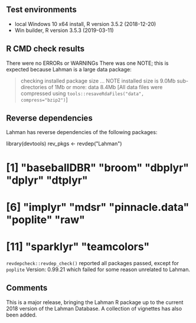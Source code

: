 ## Test environments
* local Windows 10 x64 install, R version 3.5.2 (2018-12-20)
* Win builder, R version 3.5.3 (2019-03-11)

## R CMD check results
There were no ERRORs or WARNINGs
There was one NOTE; this is expected because Lahman is a large data package:
> checking installed package size ... NOTE
    installed size is  9.0Mb
    sub-directories of 1Mb or more:
      data   8.4Mb
[All data files were compressed using `tools::resaveRdaFiles("data", compress="bzip2")`]

## Reverse dependencies

Lahman has reverse dependencies of the following packages:

library(devtools)
rev_pkgs <- revdep("Lahman")

# [1] "baseballDBR"   "broom"         "dbplyr"        "dplyr"         "dtplyr"       
# [6] "implyr"        "mdsr"          "pinnacle.data" "poplite"       "raw"          
# [11] "sparklyr"      "teamcolors"   

`revdepcheck::revdep_check()` reported all packages passed, except for `poplite` Version: 0.99.21
which failed for some reason unrelated to Lahman.

## Comments
This is a major release, bringing the Lahman R package up to the current 2018
version of the Lahman Database. A collection of vignettes has also been added.

